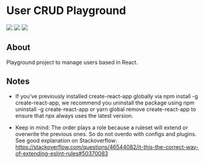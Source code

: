 # User CRUD Playground

<img src="https://img.shields.io/badge/typescript%20-%23007ACC.svg?&style=for-the-badge&logo=typescript&logoColor=white"/>
<img src="https://img.shields.io/badge/react%20-%2320232a.svg?&style=for-the-badge&logo=react&logoColor=%2361DAFB"/>
<img src="https://img.shields.io/badge/redux%20-%23593d88.svg?&style=for-the-badge&logo=redux&logoColor=white"/>

## About

Playground project to manage users based in React.

## Notes

- If you've previously installed create-react-app globally via npm install -g create-react-app, we recommend you uninstall the package using npm uninstall -g create-react-app or yarn global remove create-react-app to ensure that npx always uses the latest version.

- Keep in mind: The order plays a role because a ruleset will extend or overwrite the previous ones. So do not overdo with configs and plugins. See good explanation on Stackoverflow: https://stackoverflow.com/questions/46544082/it-this-the-correct-way-of-extending-eslint-rules#50370083
